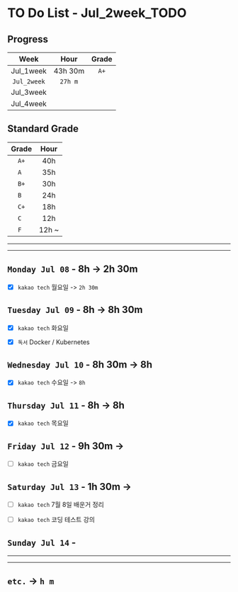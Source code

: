 # TO Do List - Jul_2week_TODO

## Progress
| Week | Hour | Grade |
|:---:|:---:|:---:|
|Jul_1week|43h 30m|`A+`|
|`Jul_2week`|`27h m`||
|Jul_3week|||
|Jul_4week|||

## Standard Grade
| Grade | Hour |
|:---:|:---:|
|`A+`|40h|
|`A `|35h|
|`B+`|30h|
|`B `|24h|
|`C+`|18h|
|`C `|12h|
|`F `|12h ~|


---
---

## `Monday Jul 08` - 8h -> 2h 30m
- [x] `kakao tech` 월요일 -> `2h 30m`


## `Tuesday Jul 09` - 8h -> 8h 30m
- [x] `kakao tech` 화요일 
- [x] `독서` Docker / Kubernetes


## `Wednesday Jul 10` - 8h 30m -> 8h
- [x] `kakao tech` 수요일 -> `8h`


## `Thursday Jul 11` - 8h -> 8h
- [x] `kakao tech` 목요일


## `Friday Jul 12` - 9h 30m ->
- [ ] `kakao tech` 금요일 


## `Saturday Jul 13` - 1h 30m ->
- [ ] `kakao tech` 7월 8일 배운거 정리
- [ ] `kakao tech` 코딩 테스트 강의


## `Sunday Jul 14` - 



---
---
<!-- ## `Algorithm` - `Do it! 알고리즘 코딩테스트 '자바 편'` -->


<!-- ## `Spring` -> `h m` -->

## `etc.` -> `h m`


<br><br>

<!-- > `개인공부` : `6h 30m` -> `25h 36m` -> `22h 19m` -> -->

<br><br>

<!-- 
## `Java`
## `OPIc`
## `토익` 
-->




